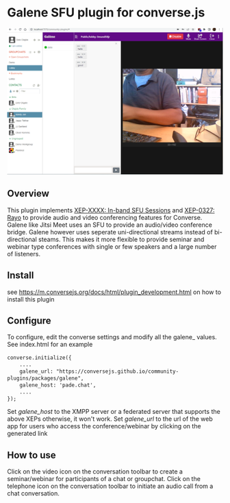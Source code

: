 # Galene SFU plugin for converse.js

<img src="https://github.com/conversejs/community-plugins/blob/master/packages/galene/galene.png?raw=true" />

## Overview
This plugin implements [XEP-XXXX: In-band SFU Sessions](https://igniterealtime.github.io/openfire-galene-plugin/xep/index.html) and [XEP-0327: Rayo](https://xmpp.org/extensions/xep-0327.html) to provide audio and video conferencing features for Converse.
Galene like Jitsi Meet uses an SFU to provide an audio/video conference bridge. Galene however uses seperate uni-directional streams instead of bi-directional steams. This makes it more flexible to provide seminar and webinar type conferences with single or few speakers and a large number of listeners.

## Install
see https://m.conversejs.org/docs/html/plugin_development.html on how to install this plugin

## Configure
To configure, edit the converse settings and modify all the galene_  values. See index.html for an example

```
converse.initialize({
    ....
	galene_url: "https://conversejs.github.io/community-plugins/packages/galene",
	galene_host: 'pade.chat',
    ....
});
```

Set _galene_host_ to the XMPP server or a federated server that supports the above XEPs otherwise, it won't work.
Set _galene_url_ to the url of the web app for users who access the conference/webinar by clicking on the generated link

## How to use
Click on the video icon on the conversation toolbar to create a seminar/webinar for participants of a chat or groupchat.
Click on the telephone icon on the conversation toolbar to initiate an audio call from a chat conversation.
